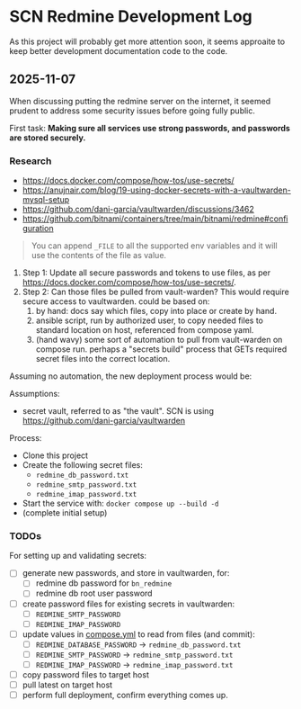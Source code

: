 # SCN Redmine Development Log

As this project will probably get more attention soon, it seems approaite to keep better development documentation code to the code.

## 2025-11-07

When discussing putting the redmine server on the internet, it seemed prudent to address some security issues before going fully public.

First task: **Making sure all services use strong passwords, and passwords are stored securely.**


### Research

* https://docs.docker.com/compose/how-tos/use-secrets/
* https://anujnair.com/blog/19-using-docker-secrets-with-a-vaultwarden-mysql-setup
* https://github.com/dani-garcia/vaultwarden/discussions/3462
* https://github.com/bitnami/containers/tree/main/bitnami/redmine#configuration


> You can append `_FILE` to all the supported env variables and it will use the contents of the file as value.

1. Step 1: Update all secure passwords and tokens to use files, as per https://docs.docker.com/compose/how-tos/use-secrets/.
2. Step 2: Can those files be pulled from vault-warden? This would require secure access to vaultwarden. could be based on:
    1. by hand: docs say which files, copy into place or create by hand.
    2. ansible script, run by authorized user, to copy needed files to standard location on host, referenced from compose yaml.
    3. (hand wavy) some sort of automation to pull from vault-warden on compose run. perhaps a "secrets build" process that GETs required secret files into the correct location.

Assuming no automation, the new deployment process would be:

Assumptions:
- secret vault, referred to as "the vault". SCN is using https://github.com/dani-garcia/vaultwarden

Process:
- Clone this project
- Create the following secret files:
	- `redmine_db_password.txt`
	- `redmine_smtp_password.txt`
	- `redmine_imap_password.txt`
- Start the service with: `docker compose up --build -d`
- (complete initial setup)

### TODOs
For setting up and validating secrets:
- [ ] generate new passwords, and store in vaultwarden, for:
    - [ ] redmine db password for `bn_redmine`
    - [ ] redmine db root user password
- [ ] create password files for existing secrets in vaultwarden:
    - [ ] `REDMINE_SMTP_PASSWORD`
    - [ ] `REDMINE_IMAP_PASSWORD`
- [ ] update values in [compose.yml](https://github.com/Local-Connectivity-Lab/scn-redmine/blob/main/docker-compose.yml) to read from files (and commit):
    - [ ] `REDMINE_DATABASE_PASSWORD` -> `redmine_db_password.txt`
    - [ ] `REDMINE_SMTP_PASSWORD` -> `redmine_smtp_password.txt`
    - [ ] `REDMINE_IMAP_PASSWORD` -> `redmine_imap_password.txt`
- [ ] copy password files to target host
- [ ] pull latest on target host
- [ ] perform full deployment, confirm everything comes up.
